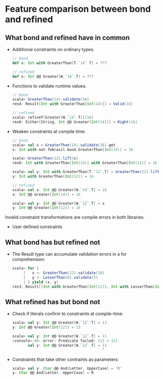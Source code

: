 # Feature comparison between bond and refined

## What bond and refined have in common

* Additional constraints on ordinary types:
    ```scala
    // bond
    def x: Int with GreaterThan[T.`14`.T] = ???

    // refined
    def x: Int @@ Greater[W.`14`.T] = ???
    ```

* Functions to validate runtime values:
    ```scala
    // bond
    scala> GreaterThan(14).validate(16)
    res4: Result[Int with GreaterThan[Int(14)]] = Valid(16)

    // refined
    scala> refineT[Greater[W.`14`.T]](16)
    res0: Either[String, Int @@ Greater[Int(14)]] = Right(16)
    ```
    
* Weaken constraints at compile time:
    ```scala
    // bond
    scala> val x = GreaterThan(14).validate(16).get
    x: Int with net.fwbrasil.bond.GreaterThan[Int(14)] = 16

    scala> GreaterThan(12).lift(x)
    res6: Int with GreaterThan[Int(14)] with GreaterThan[Int(12)] = 16

    scala> val y: Int with GreaterThan[T.`12`.T] = GreaterThan(12).lift(x)
    y: Int with GreaterThan[Int(12)] = 16

    // refined
    scala> val x: Int @@ Greater[W.`14`.T] = 16
    x: Int @@ Greater[Int(14)] = 16

    scala> val y: Int @@ Greater[W.`12`.T] = x
    y: Int @@ Greater[Int(12)] = 16
    ```

 Invalid constraint transformations are compile errors in both libraries.

* User defined constraints

## What bond has but refined not

* The Result type can accumulate validation errors in a for comprehension:
    ```scala
    scala> for {
         |   x <- GreaterThan(12).validate(10)
         |   y <- LesserThan(0).validate(5)
         | } yield (x, y)
    res3: Result[(Int with GreaterThan[Int(12)], Int with LesserThan[Int(0)])] = Invalid(List(Violation(10,GreaterThan(12)), Violation(5,LesserThan(0))))
    ```

## What refined has but bond not

* Check if literals confirm to constraints at compile-time:
    ```scala
    scala> val y: Int @@ Greater[W.`12`.T] = 13
    y: Int @@ Greater[Int(12)] = 13

    scala> val y: Int @@ Greater[W.`12`.T] = 11
    <console>:40: error: Predicate failed: (11 > 12).
           val y: Int @@ Greater[W.`12`.T] = 11
                                             ^
    ```

* Constraints that take other contraints as parameters:
    ```scala
    scala> val y: Char @@ And[Letter, UpperCase] = 'R'
    y: Char @@ And[Letter, UpperCase] = R
    ```
